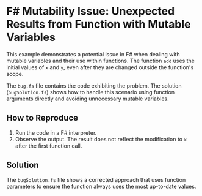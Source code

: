 # F# Mutability Issue: Unexpected Results from Function with Mutable Variables

This example demonstrates a potential issue in F# when dealing with mutable variables and their use within functions.  The function `add` uses the initial values of `x` and `y`, even after they are changed outside the function's scope.

The `bug.fs` file contains the code exhibiting the problem. The solution (`bugSolution.fs`) shows how to handle this scenario using function arguments directly and avoiding unnecessary mutable variables.

## How to Reproduce

1. Run the code in a F# interpreter.
2. Observe the output. The result does not reflect the modification to `x` after the first function call.

## Solution

The `bugSolution.fs` file shows a corrected approach that uses function parameters to ensure the function always uses the most up-to-date values.